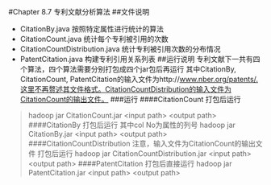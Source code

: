 #Chapter 8.7 专利文献分析算法
##文件说明
* CitationBy.java 按照特定属性进行统计的算法
* CitationCount.java 统计每个专利被引用的次数
* CitationCountDistribution.java 统计专利被引用次数的分布情况
* PatentCitation.java 构建专利引用关系列表
##运行说明
专利文献下一共有四个算法，四个算法需要分别打包成四个jar包后再运行
其中CitationBy, CitationCount, PatentCitation的输入文件为http://www.nber.org/patents/.这里不再赘述其文件格式。CitationCountDistribution的输入文件为CitationCount的输出文件。
###运行
####CitationCount 
打包后运行
> hadoop jar CitationCount.jar <input path\> <output path\>
####CitationBy
打包后运行
其中col No为属性的列号
> hadoop jar CitationBy.jar <input path\> <output path\> <col No>
####CitationCountDistribution
注意，输入文件为CitationCount的输出文件
打包后运行
> hadoop jar CitationCountDistribution.jar <input path\> <output path\>
####PatentCitation
打包后直接运行
> hadoop jar PatentCitation.jar <input path\> <output path\>



